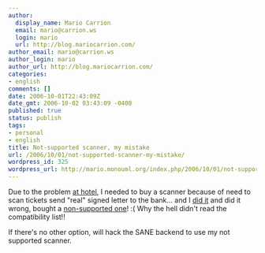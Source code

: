 ```yaml
---
author:
  display_name: Mario Carrion
  email: mario@carrion.ws
  login: mario
  url: http://blog.mariocarrion.com/
author_email: mario@carrion.ws
author_login: mario
author_url: http://blog.mariocarrion.com/
categories:
- english
comments: []
date: 2006-10-01T22:43:09Z
date_gmt: 2006-10-02 03:43:09 -0400
published: true
status: publish
tags:
- personal
- english
title: Not-supported scanner, my mistake
url: /2006/10/01/not-supported-scanner-my-mistake/
wordpress_id: 325
wordpress_url: http://mario.monouml.org/index.php/2006/10/01/not-supported-scanner-my-mistake/
---
```


<p>Due to the problem <a href="http://mario.monouml.org/index.php/2006/09/30/going-back/">at hotel</a>, I needed to buy a scanner because of need to scan tickets send "real" signed letter to the bank... and I <a href="http://www.sane-project.org/sane-mfgs.html#Z-HEWLETT-PACKARD">did it</a> and did it wrong, bought a <a href="http://www.sane-project.org/unsupported/hp-scanjet-2400c.html">non-supported one</a>! :( Why the hell didn't read the compatibility list!!</p>
<p>If there's no other option, will hack the SANE backend to use my not supported scanner.</p>
